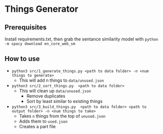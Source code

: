 # Things Generator

## Prerequisites

Install requirements.txt, then grab the sentance similarity model with `python -m spacy download en_core_web_sm`

## How to use

- `python3 src/1_generate_things.py <path to data folder> -n <num things to generate>`
    - This will add n things to `data/unused.json`
- `python3 src/2_sort_things.py  <path to data folder>`
    - This will clean up `data/unused.json`
        - Remove duplicates
        - Sort by least similar to existing things
- `python3 src/3_build_things.py  <path to data folder> <path to output folder> -n <num things to take>`
    - Takes `n` things from the top of `unused.json`
    - Adds them to `used.json`
    - Creates a part file